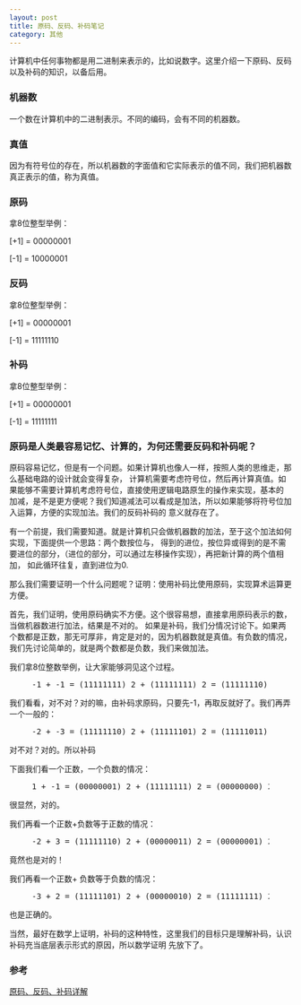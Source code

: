 ```yaml
---
layout: post
title: 原码、反码、补码笔记
category: 其他
---
```



计算机中任何事物都是用二进制来表示的，比如说数字。这里介绍一下原码、反码以及补码的知识，以备后用。

### 机器数
一个数在计算机中的二进制表示。不同的编码，会有不同的机器数。

### 真值
因为有符号位的存在，所以机器数的字面值和它实际表示的值不同，我们把机器数真正表示的值，称为真值。

### 原码
拿8位整型举例：

[+1] = 00000001

[-1] = 10000001

### 反码
拿8位整型举例：

[+1] = 00000001

[-1] = 11111110

### 补码
拿8位整型举例：

[+1] = 00000001

[-1] = 11111111

### 原码是人类最容易记忆、计算的，为何还需要反码和补码呢？
原码容易记忆，但是有一个问题。如果计算机也像人一样，按照人类的思维走，那么基础电路的设计就会变得复杂，
计算机需要考虑符号位，然后再计算真值。如果能够不需要计算机考虑符号位，直接使用逻辑电路原生的操作来实现，基本的
加减，是不是更方便呢？我们知道减法可以看成是加法，所以如果能够将符号位加入运算，方便的实现加法。我们的反码补码的
意义就存在了。

有一个前提，我们需要知道。就是计算机只会做机器数的加法，至于这个加法如何实现，下面提供一个思路：两个数按位与，
得到的进位，按位异或得到的是不需要进位的部分，（进位的部分，可以通过左移操作实现），再把新计算的两个值相加，
如此循环往复，直到进位为0.


那么我们需要证明一个什么问题呢？证明：使用补码比使用原码，实现算术运算更方便。

首先，我们证明，使用原码确实不方便。这个很容易想，直接拿用原码表示的数，当做机器数进行加法，结果是不对的。
如果是补码，我们分情况讨论下。如果两个数都是正数，那无可厚非，肯定是对的，因为机器数就是真值。有负数的情况，
我们先讨论简单的，就是两个数都是负数，我们来做加法。

我们拿8位整数举例，让大家能够洞见这个过程。

<figure class="highlight"><pre class="mathquill-ivanjobs">-1 + -1 = (11111111)_2 + (11111111)_2 = (11111110)_2</pre></figure>
我们看看，对不对？对的嘛，由补码求原码，只要先-1，再取反就好了。我们再弄一个一般的：
<figure class="highlight"><pre class="mathquill-ivanjobs">-2 + -3 = (11111110)_2 + (11111101)_2 = (11111011)_2</pre></figure>
对不对？对的。所以补码

下面我们看一个正数，一个负数的情况：

<figure class="highlight"><pre class="mathquill-ivanjobs">1 + -1 = (00000001)_2 + (11111111)_2 = (00000000)_2</pre></figure>
很显然，对的。

我们再看一个正数+负数等于正数的情况：
<figure class="highlight"><pre class="mathquill-ivanjobs">-2 + 3 = (11111110)_2 + (00000011)_2 = (00000001)_2</pre></figure>
竟然也是对的！

我们再看一个正数+ 负数等于负数的情况：
<figure class="highlight"><pre class="mathquill-ivanjobs">-3 + 2 = (11111101)_2 + (00000010)_2 = (11111111)_2</pre></figure>
也是正确的。

当然，最好在数学上证明，补码的这种特性，这里我们的目标只是理解补码，认识补码充当底层表示形式的原因，所以数学证明
先放下了。

### 参考
[原码、反码、补码详解](http://www.cnblogs.com/zhangziqiu/archive/2011/03/30/computercode.html)
